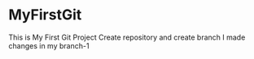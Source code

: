 # MyFirstGit
This is My First Git Project
Create repository and create branch
I made changes in my branch-1
